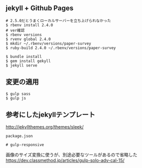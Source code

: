 ## jekyll + Github Pages

```
# 2.5.0だとうまくローカルサーバーを立ち上げられなかった
$ rbenv install 2.4.0
# ver確認
$ rbenv versions
$ rvenv global 2.4.0
$ mkdir ~/.rbenv/versions/paper-survey
$ ruby-build 2.4.0 ~/.rbenv/versions/paper-survey

$ bundle install
$ gem install gekyll
$ jekyll serve

```

## 変更の適用
```
$ gulp sass
$ gulp js
```

## 参考にしたjekyllテンプレート
http://jekyllthemes.org/themes/sleek/  

`package.json`
```
# gulp-responsive
```
画像のサイズ変換に使うが、別途必要なツールがあるので省略した  
https://dev.classmethod.jp/articles/gulp-solo-adv-cal-15/


